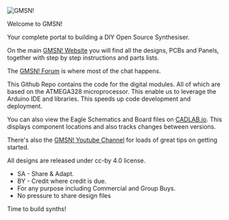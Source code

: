 ![GMSN!](https://cdn.shopify.com/s/files/1/1455/0394/t/5/assets/logo.png?7281107331614247056)

Welcome to GMSN!

Your complete portal to building a DIY Open Source Synthesiser.

On the main [GMSN! Website](https://gmsn.co.uk/) you will find all the designs, PCBs and Panels, together with step by step instructions and parts lists.

The [GMSN! Forum](https://forum.gmsn.co.uk/) is where most of the chat happens.

This Github Repo contains the code for the digital modules. All of which are based on the ATMEGA328 microprocessor. This enable us to leverage the Arduino IDE and libraries. This speeds up code development and deployment.

You can also view the Eagle Schematics and Board files on [CADLAB.io](https://cadlab.io/project/24118). This displays component locations and also tracks changes between versions.

There's also the [GMSN! Youtube Channel](https://www.youtube.com/channel/UCwt7YFF0vUFElzAl-tT9rXA) for loads of great tips on getting started.

All designs are released under cc-by 4.0 license.

* SA - Share & Adapt.
* BY - Credit where credit is due.
* For any purpose including Commercial and Group Buys.
* No pressure to share design files

Time to build synths!
